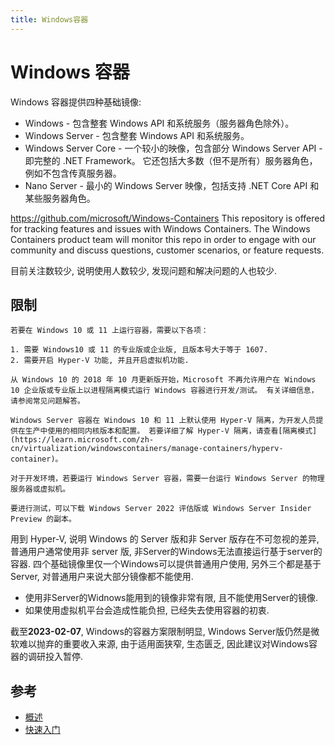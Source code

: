```yaml
---
title: Windows容器
---
```


# Windows 容器

Windows 容器提供四种基础镜像:

- Windows - 包含整套 Windows API 和系统服务（服务器角色除外）。
- Windows Server - 包含整套 Windows API 和系统服务。
- Windows Server Core - 一个较小的映像，包含部分 Windows Server API - 即完整的 .NET Framework。 它还包括大多数（但不是所有）服务器角色，例如不包含传真服务器。
- Nano Server - 最小的 Windows Server 映像，包括支持 .NET Core API 和某些服务器角色。

https://github.com/microsoft/Windows-Containers
This repository is offered for tracking features and issues with Windows Containers. The Windows Containers product team will monitor this repo in order to engage with our community and discuss questions, customer scenarios, or feature requests.

目前关注数较少, 说明使用人数较少, 发现问题和解决问题的人也较少.

## 限制

    若要在 Windows 10 或 11 上运行容器，需要以下各项：

    1. 需要 Windows10 或 11 的专业版或企业版, 且版本号大于等于 1607.
    2. 需要开启 Hyper-V 功能, 并且开启虚拟机功能.

    从 Windows 10 的 2018 年 10 月更新版开始，Microsoft 不再允许用户在 Windows 10 企业版或专业版上以进程隔离模式运行 Windows 容器进行开发/测试。 有关详细信息，请参阅常见问题解答。

    Windows Server 容器在 Windows 10 和 11 上默认使用 Hyper-V 隔离，为开发人员提供在生产中使用的相同内核版本和配置。 若要详细了解 Hyper-V 隔离，请查看[隔离模式](https://learn.microsoft.com/zh-cn/virtualization/windowscontainers/manage-containers/hyperv-container)。

    对于开发环境，若要运行 Windows Server 容器，需要一台运行 Windows Server 的物理服务器或虚拟机。

    要进行测试，可以下载 Windows Server 2022 评估版或 Windows Server Insider Preview 的副本。


用到 Hyper-V, 说明 Windows 的 Server 版和非 Server 版存在不可忽视的差异, 普通用户通常使用非 server 版, 非Server的Windows无法直接运行基于server的容器. 四个基础镜像里仅一个Windows可以提供普通用户使用, 另外三个都是基于Server, 对普通用户来说大部分镜像都不能使用.

- 使用非Server的Widnows能用到的镜像非常有限, 且不能使用Server的镜像.
- 如果使用虚拟机平台会造成性能负担, 已经失去使用容器的初衷.

截至**2023-02-07**, Windows的容器方案限制明显, Windows Server版仍然是微软难以抛弃的重要收入来源, 由于适用面狭窄, 生态匮乏, 因此建议对Windows容器的调研投入暂停.

## 参考

- [概述](https://learn.microsoft.com/zh-cn/virtualization/windowscontainers/about/)
- [快速入门](https://learn.microsoft.com/zh-cn/virtualization/windowscontainers/quick-start/set-up-environment)